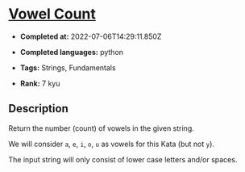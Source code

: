 # [Vowel Count](https://www.codewars.com/kata/54ff3102c1bad923760001f3)

- **Completed at:** 2022-07-06T14:29:11.850Z

- **Completed languages:** python

- **Tags:** Strings, Fundamentals

- **Rank:** 7 kyu

## Description

Return the number (count) of vowels in the given string. 

We will consider `a`, `e`, `i`, `o`, `u` as vowels for this Kata (but not `y`).

The input string will only consist of lower case letters and/or spaces.
